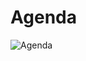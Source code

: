 # Agenda


![Agenda](https://user-images.githubusercontent.com/24701101/196459364-dc450b1c-685f-4abf-b329-f16fd98c6093.png)
